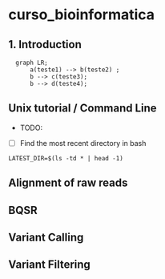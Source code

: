 # curso_bioinformatica

## 1. Introduction

```mermaid
  graph LR;
      a(teste1) --> b(teste2) ;
      b --> c(teste3);
      b --> d(teste4);
```

## Unix tutorial / Command Line

* TODO: 

- [ ] Find the most recent directory in bash

```
LATEST_DIR=$(ls -td * | head -1)
```

## Alignment of raw reads


## BQSR

## Variant Calling


## Variant Filtering


